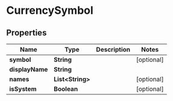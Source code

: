 
# CurrencySymbol

## Properties
Name | Type | Description | Notes
------------ | ------------- | ------------- | -------------
**symbol** | **String** |  |  [optional]
**displayName** | **String** |  | 
**names** | **List&lt;String&gt;** |  |  [optional]
**isSystem** | **Boolean** |  |  [optional]



